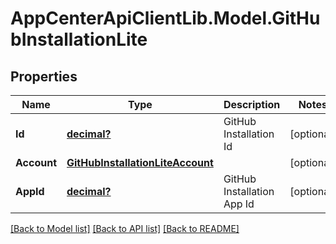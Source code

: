 # AppCenterApiClientLib.Model.GitHubInstallationLite
## Properties

Name | Type | Description | Notes
------------ | ------------- | ------------- | -------------
**Id** | [**decimal?**](BigDecimal.md) | GitHub Installation Id | [optional] 
**Account** | [**GitHubInstallationLiteAccount**](GitHubInstallationLiteAccount.md) |  | [optional] 
**AppId** | [**decimal?**](BigDecimal.md) | GitHub Installation App Id | [optional] 

[[Back to Model list]](../README.md#documentation-for-models) [[Back to API list]](../README.md#documentation-for-api-endpoints) [[Back to README]](../README.md)

